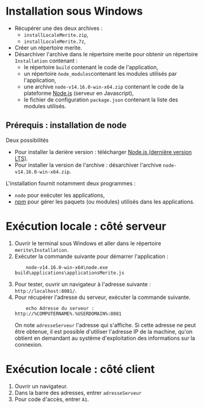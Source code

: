 # Installation sous Windows

- Récupérer une des deux archives : 
  - `installLocaleMerite.zip`,
  - `installLocaleMerite.7z`,
- Créer un répertoire merite.
- Désarchiver l'archive dans le répertoire merite pour obtenir un répertoire `Installation` contenant :
  - le répertoire `build` contenant le code de l'application,
  - un répertoire `ǹode_modules`contenant les modules utilisés par l'application,
  - une archive `node-v14.16.0-win-x64.zip` contenant le code de la plateforme [Node.js](https://fr.wikipedia.org/wiki/Node.js) (serveur en Javascript),
  - le fichier de configuration `package.json` contenant la liste des modules utilisés.

## Prérequis : installation de node

Deux possibilités
- Pour installer la derière version : télécharger [Node.js (dernière version LTS)](https://nodejs.org/fr/download/).
- Pour installer la version de l'archive : désarchiver l'archive `node-v14.16.0-win-x64.zip`.

L'installation fournit notamment deux programmes :
- `node` pour exécuter les applications,
- [npm](https://fr.wikipedia.org/wiki/Npm) pour gérer les paquets (ou modules) utilisés dans les applications.

# Exécution locale : côté serveur

1. Ouvrir le terminal sous Windows et aller dans le répertoire ```merite\Installation```.
2. Exécuter la commande suivante pour démarrer l'application :
    ```
        node-v14.16.0-win-x64\node.exe build\applications\applicationsMerite.js
    ```
3. Pour tester, ouvrir un navigateur à l'adresse suivante : `http://localhost:8081/`.
4. Pour récupérer l'adresse du serveur, exécuter la commande suivante.
    ```
        echo Adresse du serveur : http://%COMPUTERNAME%.%USERDOMAIN%:8081
    ```
    On note `adresseServeur` l'adresse qui s'affiche. Si cette adresse ne peut être obtenue, il est possible d'utiliser l'adresse IP de la machine, qu'on obtient en demandant au système d'exploitation des informations sur la connexion.

# Exécution locale : côté client

1. Ouvrir un navigateur.
2. Dans la barre des adresses, entrer `adresseServeur`
3. Pour code d'accès, entrer `A1`.
   